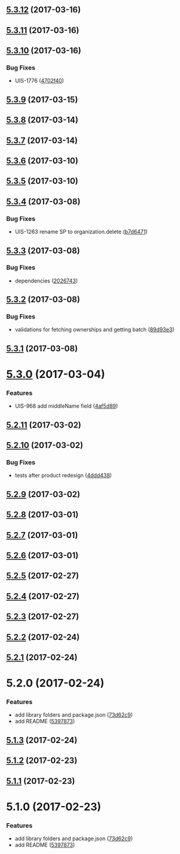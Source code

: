 <a name="5.3.12"></a>
## [5.3.12](https://github.com/softwaregroup-bg/ut-test/compare/v5.3.11...v5.3.12) (2017-03-16)



<a name="5.3.11"></a>
## [5.3.11](https://github.com/softwaregroup-bg/ut-test/compare/v5.3.10...v5.3.11) (2017-03-16)



<a name="5.3.10"></a>
## [5.3.10](https://github.com/softwaregroup-bg/ut-test/compare/v5.3.9...v5.3.10) (2017-03-16)


### Bug Fixes

* UIS-1776 ([4702f40](https://github.com/softwaregroup-bg/ut-test/commit/4702f40))



<a name="5.3.9"></a>
## [5.3.9](https://github.com/softwaregroup-bg/ut-test/compare/v5.3.8...v5.3.9) (2017-03-15)



<a name="5.3.8"></a>
## [5.3.8](https://github.com/softwaregroup-bg/ut-test/compare/v5.3.7...v5.3.8) (2017-03-14)



<a name="5.3.7"></a>
## [5.3.7](https://github.com/softwaregroup-bg/ut-test/compare/v5.3.6...v5.3.7) (2017-03-14)



<a name="5.3.6"></a>
## [5.3.6](https://github.com/softwaregroup-bg/ut-test/compare/v5.3.5...v5.3.6) (2017-03-10)



<a name="5.3.5"></a>
## [5.3.5](https://github.com/softwaregroup-bg/ut-test/compare/v5.3.4...v5.3.5) (2017-03-10)



<a name="5.3.4"></a>
## [5.3.4](https://github.com/softwaregroup-bg/ut-test/compare/v5.3.3...v5.3.4) (2017-03-08)


### Bug Fixes

* UIS-1263 rename SP to organization.delete ([b7d6471](https://github.com/softwaregroup-bg/ut-test/commit/b7d6471))



<a name="5.3.3"></a>
## [5.3.3](https://github.com/softwaregroup-bg/ut-test/compare/v5.3.2...v5.3.3) (2017-03-08)


### Bug Fixes

* dependencies ([2026743](https://github.com/softwaregroup-bg/ut-test/commit/2026743))



<a name="5.3.2"></a>
## [5.3.2](https://github.com/softwaregroup-bg/ut-test/compare/v5.3.1...v5.3.2) (2017-03-08)


### Bug Fixes

* validations for fetching ownerships and getting batch ([89d93e3](https://github.com/softwaregroup-bg/ut-test/commit/89d93e3))



<a name="5.3.1"></a>
## [5.3.1](https://github.com/softwaregroup-bg/ut-test/compare/v5.3.0...v5.3.1) (2017-03-08)



<a name="5.3.0"></a>
# [5.3.0](https://github.com/softwaregroup-bg/ut-test/compare/v5.2.11...v5.3.0) (2017-03-04)


### Features

* UIS-968 add middleName field ([4af5d89](https://github.com/softwaregroup-bg/ut-test/commit/4af5d89))



<a name="5.2.11"></a>
## [5.2.11](https://github.com/softwaregroup-bg/ut-test/compare/v5.2.10...v5.2.11) (2017-03-02)



<a name="5.2.10"></a>
## [5.2.10](https://github.com/softwaregroup-bg/ut-test/compare/v5.2.9...v5.2.10) (2017-03-02)


### Bug Fixes

* tests after product redesign ([4ddd438](https://github.com/softwaregroup-bg/ut-test/commit/4ddd438))



<a name="5.2.9"></a>
## [5.2.9](https://github.com/softwaregroup-bg/ut-test/compare/v5.2.8...v5.2.9) (2017-03-02)



<a name="5.2.8"></a>
## [5.2.8](https://github.com/softwaregroup-bg/ut-test/compare/v5.2.7...v5.2.8) (2017-03-01)



<a name="5.2.7"></a>
## [5.2.7](https://github.com/softwaregroup-bg/ut-test/compare/v5.2.6...v5.2.7) (2017-03-01)



<a name="5.2.6"></a>
## [5.2.6](https://github.com/softwaregroup-bg/ut-test/compare/v5.2.5...v5.2.6) (2017-03-01)



<a name="5.2.5"></a>
## [5.2.5](https://github.com/softwaregroup-bg/ut-test/compare/v5.2.4...v5.2.5) (2017-02-27)



<a name="5.2.4"></a>
## [5.2.4](https://github.com/softwaregroup-bg/ut-test/compare/v5.2.3...v5.2.4) (2017-02-27)



<a name="5.2.3"></a>
## [5.2.3](https://github.com/softwaregroup-bg/ut-test/compare/v5.2.2...v5.2.3) (2017-02-27)



<a name="5.2.2"></a>
## [5.2.2](https://github.com/softwaregroup-bg/ut-test/compare/v5.2.1...v5.2.2) (2017-02-24)



<a name="5.2.1"></a>
## [5.2.1](https://github.com/softwaregroup-bg/ut-test/compare/v5.2.0...v5.2.1) (2017-02-24)



<a name="5.2.0"></a>
# 5.2.0 (2017-02-24)


### Features

* add library folders and package.json ([73d62c9](https://github.com/softwaregroup-bg/ut-test/commit/73d62c9))
* add README ([5397873](https://github.com/softwaregroup-bg/ut-test/commit/5397873))



<a name="5.1.3"></a>
## [5.1.3](https://github.com/softwaregroup-bg/ut-test/compare/v5.1.2...v5.1.3) (2017-02-24)



<a name="5.1.2"></a>
## [5.1.2](https://github.com/softwaregroup-bg/ut-test/compare/v5.1.1...v5.1.2) (2017-02-23)



<a name="5.1.1"></a>
## [5.1.1](https://github.com/softwaregroup-bg/ut-test/compare/v5.1.0...v5.1.1) (2017-02-23)



<a name="5.1.0"></a>
# 5.1.0 (2017-02-23)


### Features

* add library folders and package.json ([73d62c9](https://github.com/softwaregroup-bg/ut-test/commit/73d62c9))
* add README ([5397873](https://github.com/softwaregroup-bg/ut-test/commit/5397873))




